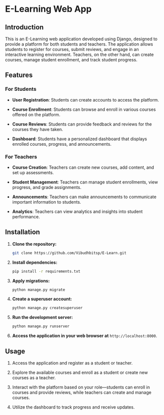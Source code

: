 # E-Learning Web App

## Introduction

This is an E-Learning web application developed using Django, designed to provide a platform for both students and teachers. The application allows students to register for courses, submit reviews, and engage in an interactive learning environment. Teachers, on the other hand, can create courses, manage student enrollment, and track student progress.

## Features

### For Students

- **User Registration**: Students can create accounts to access the platform.

- **Course Enrollment**: Students can browse and enroll in various courses offered on the platform.

- **Course Reviews**: Students can provide feedback and reviews for the courses they have taken.

- **Dashboard**: Students have a personalized dashboard that displays enrolled courses, progress, and announcements.

### For Teachers

- **Course Creation**: Teachers can create new courses, add content, and set up assessments.

- **Student Management**: Teachers can manage student enrollments, view progress, and grade assignments.

- **Announcements**: Teachers can make announcements to communicate important information to students.

- **Analytics**: Teachers can view analytics and insights into student performance.

## Installation

1. **Clone the repository:**

    ```bash
    git clone https://github.com/Vibudhbitsp/E-Learn.git
    ```

2. **Install dependencies:**

    ```bash
    pip install -r requirements.txt
    ```

3. **Apply migrations:**

    ```bash
    python manage.py migrate
    ```

4. **Create a superuser account:**

    ```bash
    python manage.py createsuperuser
    ```

5. **Run the development server:**

    ```bash
    python manage.py runserver
    ```

6. **Access the application in your web browser at** `http://localhost:8000`.

## Usage

1. Access the application and register as a student or teacher.

2. Explore the available courses and enroll as a student or create new courses as a teacher.

3. Interact with the platform based on your role—students can enroll in courses and provide reviews, while teachers can create and manage courses.

4. Utilize the dashboard to track progress and receive updates.

